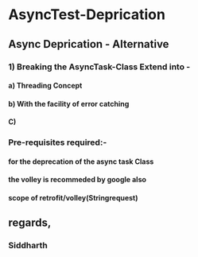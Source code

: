 # AsyncTest-Deprication


## Async Deprication - Alternative
### 1) Breaking the AsyncTask-Class Extend into -
####    a) Threading Concept
####    b) With the facility of error catching
####    C)



### Pre-requisites required:-
#### for the deprecation of the async task Class 
#### the volley is recommeded by google also
#### scope of retrofit/volley(Stringrequest)


## regards,
### Siddharth
